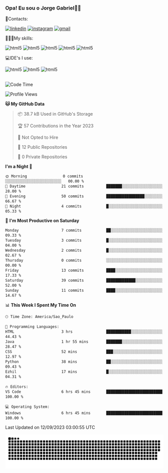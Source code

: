
### Opa! Eu sou o Jorge Gabriel🤚🏾
📱Contacts: 

[![linkedin](https://img.shields.io/badge/LinkedIn-0077B5?style=for-the-badge&logo=linkedin&logoColor=white)](https://www.linkedin.com/in/jorge-g-717603souzag)
[![instagram](https://img.shields.io/badge/Instagram-E4405F?style=for-the-badge&logo=instagram&logoColor=white)](https://www.instagram.com/jorge__gabriel_/)
[![gmail](https://img.shields.io/badge/Gmail-D14836?style=for-the-badge&logo=gmail&logoColor=white)](https://mail.google.com/mail/u/0/?fs=1&tf=cm&source=mailto&to=gabrielgomes2003@gmail.com)

🧑🏾‍💻My skills:
<div <style>
    <img aling="center" alt="html5" src="https://img.shields.io/badge/java-%23ED8B00.svg?style=for-the-badge&logo=openjdk&logoColor=white"/>
    <img aling="center" alt="html5" src="https://img.shields.io/badge/python-3670A0?style=for-the-badge&logo=python&logoColor=ffdd54"/> 
    <img aling="center" alt="html5" src="https://img.shields.io/badge/html5-%23E34F26.svg?style=for-the-badge&logo=html5&logoColor=white"/> 
    <img aling="center" alt="html5" src="https://img.shields.io/badge/github-%23121011.svg?style=for-the-badge&logo=github&logoColor=white"/>
    <img aling="center" alt="html5" src="https://img.shields.io/badge/Figma-F24E1E?style=for-the-badge&logo=figma&logoColor=white"/><br>

💻IDE's I use:
<div <style>
     <img aling="center" alt="html5" src="https://img.shields.io/badge/pycharm-143?style=for-the-badge&logo=pycharm&logoColor=black&color=black&labelColor=green"/>  
     <img aling="center" alt="html5" src="https://img.shields.io/badge/Visual_Studio_Code-0078D4?style=for-the-badge&logo=visual%20studio%20code&logoColor=white"/> 
  <img aling="center" alt="html5" src="https://img.shields.io/badge/IntelliJIDEA-000000.svg?style=for-the-badge&logo=intellij-idea&logoColor=white"/>
</div><br>


<!--START_SECTION:waka-->
![Code Time](http://img.shields.io/badge/Code%20Time-97%20hrs%2016%20mins-blue)

![Profile Views](http://img.shields.io/badge/Profile%20Views-4-blue)

**🐱 My GitHub Data** 

> 📦 38.7 kB Used in GitHub's Storage 
 > 
> 🏆 57 Contributions in the Year 2023
 > 
> 🚫 Not Opted to Hire
 > 
> 📜 12 Public Repositories 
 > 
> 🔑 0 Private Repositories 
 > 
**I'm a Night 🦉** 

```text
🌞 Morning                0 commits           ░░░░░░░░░░░░░░░░░░░░░░░░░   00.00 % 
🌆 Daytime                21 commits          ███████░░░░░░░░░░░░░░░░░░   28.00 % 
🌃 Evening                50 commits          █████████████████░░░░░░░░   66.67 % 
🌙 Night                  4 commits           █░░░░░░░░░░░░░░░░░░░░░░░░   05.33 % 
```
📅 **I'm Most Productive on Saturday** 

```text
Monday                   7 commits           ██░░░░░░░░░░░░░░░░░░░░░░░   09.33 % 
Tuesday                  3 commits           █░░░░░░░░░░░░░░░░░░░░░░░░   04.00 % 
Wednesday                2 commits           █░░░░░░░░░░░░░░░░░░░░░░░░   02.67 % 
Thursday                 0 commits           ░░░░░░░░░░░░░░░░░░░░░░░░░   00.00 % 
Friday                   13 commits          ████░░░░░░░░░░░░░░░░░░░░░   17.33 % 
Saturday                 39 commits          █████████████░░░░░░░░░░░░   52.00 % 
Sunday                   11 commits          ████░░░░░░░░░░░░░░░░░░░░░   14.67 % 
```


📊 **This Week I Spent My Time On** 

```text
🕑︎ Time Zone: America/Sao_Paulo

💬 Programming Languages: 
HTML                     3 hrs               ███████████░░░░░░░░░░░░░░   44.43 % 
Java                     1 hr 55 mins        ███████░░░░░░░░░░░░░░░░░░   28.47 % 
CSS                      52 mins             ███░░░░░░░░░░░░░░░░░░░░░░   12.97 % 
Python                   38 mins             ██░░░░░░░░░░░░░░░░░░░░░░░   09.43 % 
Ezhil                    17 mins             █░░░░░░░░░░░░░░░░░░░░░░░░   04.31 % 

🔥 Editors: 
VS Code                  6 hrs 45 mins       █████████████████████████   100.00 % 

💻 Operating System: 
Windows                  6 hrs 45 mins       █████████████████████████   100.00 % 
```


 Last Updated on 12/09/2023 03:00:55 UTC
<!--END_SECTION:waka-->





<img alt="github-snake" src="https://github.com/J0rgeGabriel/J0rgeGabriel/blob/output/github-contribution-grid-snake-dark.svg" />
